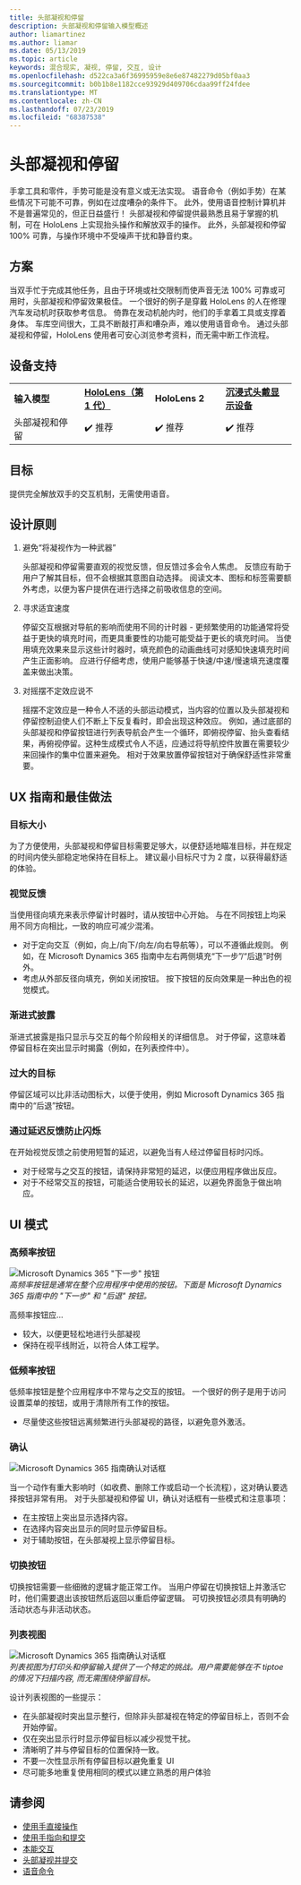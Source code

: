```yaml
---
title: 头部凝视和停留
description: 头部凝视和停留输入模型概述
author: liamartinez
ms.author: liamar
ms.date: 05/13/2019
ms.topic: article
keywords: 混合现实, 凝视, 停留, 交互, 设计
ms.openlocfilehash: d522ca3a6f36995959e8e6e87482279d05bf0aa3
ms.sourcegitcommit: b0b1b8e1182cce93929d409706cdaa99ff24fdee
ms.translationtype: MT
ms.contentlocale: zh-CN
ms.lasthandoff: 07/23/2019
ms.locfileid: "68387538"
---
```

# <a name="head-gaze-and-dwell"></a>头部凝视和停留

手拿工具和零件，手势可能是没有意义或无法实现。 语音命令（例如手势）在某些情况下可能不可靠，例如在过度嘈杂的条件下。 此外，使用语音控制计算机并不是普遍常见的，但正日益盛行！ 头部凝视和停留提供最熟悉且易于掌握的机制，可在 HoloLens 上实现抬头操作和解放双手的操作。 此外，头部凝视和停留 100% 可靠，与操作环境中不受噪声干扰和静音约束。

## <a name="scenarios"></a>方案

当双手忙于完成其他任务，且由于环境或社交限制而使声音无法 100% 可靠或可用时，头部凝视和停留效果极佳。 一个很好的例子是穿戴 HoloLens 的人在修理汽车发动机时获取参考信息。 倚靠在发动机舱内时，他们的手拿着工具或支撑着身体。 车库空间很大，工具不断敲打声和嘈杂声，难以使用语音命令。 通过头部凝视和停留，HoloLens 使用者可安心浏览参考资料，而无需中断工作流程。 

## <a name="device-support"></a>设备支持

<table>
    <colgroup>
    <col width="25%" />
    <col width="25%" />
    <col width="25%" />
    <col width="25%" />
    </colgroup>
    <tr>
        <td><strong>输入模型</strong></td>
        <td><a href="hololens-hardware-details.md"><strong>HoloLens（第 1 代）</strong></a></td>
        <td><strong>HoloLens 2</strong></td>
        <td><a href="immersive-headset-hardware-details.md"><strong>沉浸式头戴显示设备</strong></a></td>
    </tr>
     <tr>
        <td>头部凝视和停留</td>
        <td>✔️ 推荐</td>
        <td>✔️ 推荐</td>
        <td>✔️ 推荐</td>
    </tr>
</table>

## <a name="goals"></a>目标

提供完全解放双手的交互机制，无需使用语音。

## <a name="design-principles"></a>设计原则

1. 避免“将凝视作为一种武器”

    头部凝视和停留需要直观的视觉反馈，但反馈过多会令人焦虑。 反馈应有助于用户了解其目标，但不会根据其意图自动选择。 阅读文本、图标和标签需要额外考虑，以便为客户提供在进行选择之前吸收信息的空间。
    
2. 寻求适宜速度
    
    停留交互根据对导航的影响而使用不同的计时器 - 更频繁使用的功能通常将受益于更快的填充时间，而更具重要性的功能可能受益于更长的填充时间。 当使用填充效果来显示这些计时器时，填充颜色的动画曲线可对感知快速填充时间产生正面影响。 应进行仔细考虑，使用户能够基于快速/中速/慢速填充速度覆盖来做出决策。
    
3. 对摇摆不定效应说不

    摇摆不定效应是一种令人不适的头部运动模式，当内容的位置以及头部凝视和停留控制迫使人们不断上下反复看时，即会出现这种效应。 例如，通过底部的头部凝视和停留按钮进行列表导航会产生一个循环，即俯视停留、抬头查看结果，再俯视停留。这种生成模式令人不适，应通过将导航控件放置在需要较少来回操作的集中位置来避免。 相对于效果放置停留按钮对于确保舒适性非常重要。

## <a name="ux-guidelines-and-best-practices"></a>UX 指南和最佳做法

### <a name="target-sizes"></a>目标大小
  为了方便使用，头部凝视和停留目标需要足够大，以便舒适地瞄准目标，并在规定的时间内使头部稳定地保持在目标上。 建议最小目标尺寸为 2 度，以获得最舒适的体验。 

### <a name="visual-feedback"></a>视觉反馈

当使用径向填充来表示停留计时器时，请从按钮中心开始。 与在不同按钮上均采用不同方向相比，一致的响应可减少混淆。 

  * 对于定向交互（例如，向上/向下/向左/向右导航等），可以不遵循此规则。 例如，在 Microsoft Dynamics 365 指南中左右两侧填充“下一步”/“后退”时例外。
  * 考虑从外部反径向填充，例如关闭按钮。 按下按钮的反向效果是一种出色的视觉模式。 

### <a name="progressive-disclosure"></a>渐进式披露

渐进式披露是指只显示与交互的每个阶段相关的详细信息。 对于停留，这意味着停留目标在突出显示时揭露（例如，在列表控件中）。

 ### <a name="oversized-targets"></a>过大的目标
停留区域可以比非活动图标大，以便于使用，例如 Microsoft Dynamics 365 指南中的“后退”按钮。

### <a name="prevent-flickering-with-delayed-feedback"></a>通过延迟反馈防止闪烁
在开始视觉反馈之前使用短暂的延迟，以避免当有人经过停留目标时闪烁。
* 对于经常与之交互的按钮，请保持非常短的延迟，以便应用程序做出反应。
* 对于不经常交互的按钮，可能适合使用较长的延迟，以避免界面急于做出响应。

## <a name="ui-patterns"></a>UI 模式

### <a name="high-frequency-buttons"></a>高频率按钮
![Microsoft Dynamics 365 "下一步" 按钮](images/GuideNextButton.png "Microsoft Dynamics 365 \"下一步\" 按钮")<br>
*高频率按钮是通常在整个应用程序中使用的按钮。下面是 Microsoft Dynamics 365 指南中的 "下一步" 和 "后退" 按钮。*

高频率按钮应...
* 较大，以便更轻松地进行头部凝视
* 保持在视平线附近，以符合人体工程学。

### <a name="low-frequency-buttons"></a>低频率按钮
低频率按钮是整个应用程序中不常与之交互的按钮。 一个很好的例子是用于访问设置菜单的按钮，或用于清除所有工作的按钮。

* 尽量使这些按钮远离频繁进行头部凝视的路径，以避免意外激活。 

### <a name="confirmations"></a>确认
![Microsoft Dynamics 365 指南确认对话框](images/GuidesConfirmation.png "Microsoft Dynamics 365 指南确认对话框")

当一个动作有重大影响时（如收费、删除工作或启动一个长流程），这对确认要选择按钮非常有用。 对于头部凝视和停留 UI，确认对话框有一些模式和注意事项：

  * 在主按钮上突出显示选择内容。
  * 在选择内容突出显示的同时显示停留目标。
  * 对于辅助按钮，在头部凝视上显示停留目标。
        
### <a name="toggle-buttons"></a>切换按钮
切换按钮需要一些细微的逻辑才能正常工作。 当用户停留在切换按钮上并激活它时，他们需要退出该按钮然后返回以重启停留逻辑。 可切换按钮必须具有明确的活动状态与非活动状态。 

### <a name="list-views"></a>列表视图
![Microsoft Dynamics 365 指南确认对话框](images/GuidesListView.png "Microsoft Dynamics 365 指南确认对话框")<br>
*列表视图为打印头和停留输入提供了一个特定的挑战。用户需要能够在不 tiptoe 的情况下扫描内容, 而无需围绕停留目标。*

设计列表视图的一些提示：
* 在头部凝视时突出显示整行，但除非头部凝视在特定的停留目标上，否则不会开始停留。
* 仅在突出显示行时显示停留目标以减少视觉干扰。
* 清晰明了并与停留目标的位置保持一致。
* 不要一次性显示所有停留目标以避免重复 UI
* 尽可能多地重复使用相同的模式以建立熟悉的用户体验
 
 ## <a name="see-also"></a>请参阅
* [使用手直接操作](direct-manipulation.md)
* [使用手指向和提交](point-and-commit.md)
* [本能交互](interaction-fundamentals.md)
* [头部凝视并提交](gaze-and-commit.md)
* [语音命令](voice-design.md)
